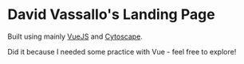 # David Vassallo's Landing Page

Built using mainly [VueJS](https://vuejs.org/) and [Cytoscape](http://js.cytoscape.org/). 

Did it because I needed some practice with Vue - feel free to explore!